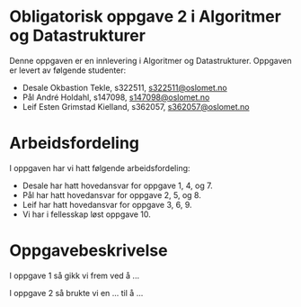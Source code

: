 # Obligatorisk oppgave 2 i Algoritmer og Datastrukturer

Denne oppgaven er en innlevering i Algoritmer og Datastrukturer. 
Oppgaven er levert av følgende studenter:

* Desale Okbastion Tekle, s322511, s322511@oslomet.no
* Pål André Holdahl, s147098, s147098@oslomet.no
* Leif Esten Grimstad Kielland, s362057, s362057@oslomet.no

# Arbeidsfordeling

I oppgaven har vi hatt følgende arbeidsfordeling:
* Desale har hatt hovedansvar for oppgave 1, 4, og 7. 
* Pål har hatt hovedansvar for oppgave 2, 5, og 8. 
* Leif har hatt hovedansvar for oppgave 3, 6, 9. 
* Vi har i fellesskap løst oppgave 10. 

# Oppgavebeskrivelse

I oppgave 1 så gikk vi frem ved å ...

I oppgave 2 så brukte vi en ... til å ...

